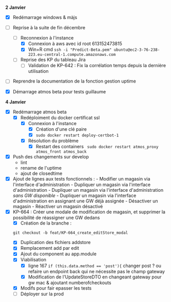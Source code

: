 **2 Janvier**
- [x] Redémarrage windows & màjs
- [ ] Reprise à la suite de fin décembre
    - [ ] Reconnexion à l'instance
        - [x] Connexion à aws avec id root 613152473815
        - [x] Win+R cmd ```ssh -i "Predict-Beta.pem" ubuntu@ec2-3-76-238-223.eu-central-1.compute.amazonaws.com```
    - [ ] Reprise des KP du tableau Jira
        - [ ] Validation de KP-642 : Fix la corrélation temps depuis la dernière utilisation
- [ ] Reprendre la documentation de la fonction gestion uptime
- [x] Démarrage atmos beta pour tests guillaume


**4 Janvier**
- [x] Redémarrage atmos beta
    - [x] Redéploiment du docker certificat ssl
        - [x] Connexion à l'instance
            - [x] Création d'une clé paire
            - [x] ```sudo docker restart deploy-certbot-1```
        - [x] Résolution du problème
            - [x] Restart des containers ``` sudo docker restart atmos_proxy atmos_front atmos_back```
- [x] Push des changements sur develop
    - lint
    - rename de l'uptime
    - ajout de closedtime
- [x] Ajout de lignes aux tests fonctionnels : 
        - Modifier un magasin via l'interface d'administration
        - Dupliquer un magasin via l'interface d'administration
        - Dupliquer un magasin via l'interface d'administration *sans GW disponible*
        - Dupliquer un magasin via l'interface d'administration en assignant une GW déjà assignée
        - Désactiver un magasin
        - Réactiver un magasin désactivé
- [x] KP-664 : Créer une modale de modification de magasin, et supprimer la possibilité de réassigner une GW dedans
    - [x] Création de la branche : 
    ```
    git checkout -b feat/KP-664_create_editStore_modal
    ```
    - [x] Duplication des fichiers addstore
    - [x] Remplacement add par edit
    - [x] Ajout du component au app.module
    - [x] Viabilisation
        - [x] ligne 167 ```if (this.data.method == 'post'){``` changer post ? ou refaire un endpoint back qui ne nécessite pas le champ gateway
        - [x] Modification de l'UpdateStoreDTO en changeant gateway pour gw mac & ajoutant numberofcheckouts
    - [x] Modifs pour fair epasser les tests
    - [ ] Déployer sur la prod